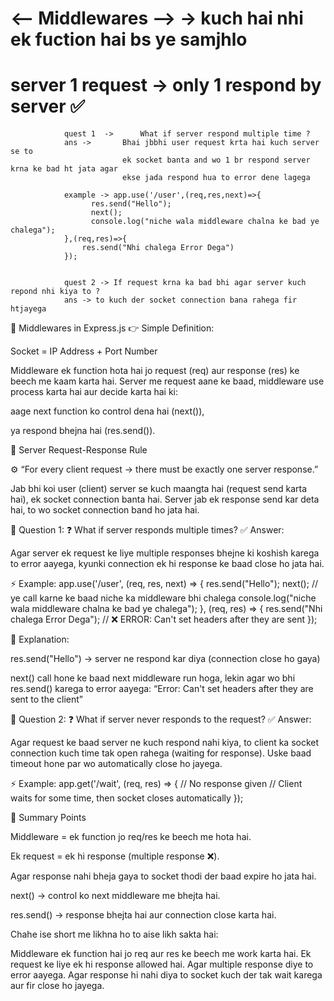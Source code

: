 # <-- Middlewares  -->  -> kuch hai nhi ek fuction hai bs ye samjhlo

# server 1 request -> only 1 respond by server ✅
                quest 1  ->      What if server respond multiple time ?
                ans ->       Bhai jbbhi user request krta hai kuch server se to
                             ek socket banta and wo 1 br respond server krna ke bad ht jata agar 
                             ekse jada respond hua to error dene lagega

                example -> app.use('/user',(req,res,next)=>{
                      res.send("Hello");
                      next();
                      console.log("niche wala middleware chalna ke bad ye chalega");
                },(req,res)=>{
                    res.send("Nhi chalega Error Dega")
                });


                quest 2 -> If request krna ka bad bhi agar server kuch repond nhi kiya to ?
                ans -> to kuch der socket connection bana rahega fir htjayega


🔹 Middlewares in Express.js
👉 Simple Definition:

Socket = IP Address + Port Number

Middleware ek function hota hai jo request (req) aur response (res) ke beech me kaam karta hai.
Server me request aane ke baad, middleware use process karta hai aur decide karta hai ki:

aage next function ko control dena hai (next()),

ya respond bhejna hai (res.send()).

🔹 Server Request-Response Rule

⚙️ “For every client request → there must be exactly one server response.”

Jab bhi koi user (client) server se kuch maangta hai (request send karta hai), ek socket connection banta hai.
Server jab ek response send kar deta hai, to wo socket connection band ho jata hai.

🧩 Question 1:
❓ What if server responds multiple times?
✅ Answer:

Agar server ek request ke liye multiple responses bhejne ki koshish karega to error aayega,
kyunki connection ek hi response ke baad close ho jata hai.

⚡ Example:
app.use('/user', (req, res, next) => {
    res.send("Hello");
    next();  // ye call karne ke baad niche ka middleware bhi chalega
    console.log("niche wala middleware chalna ke bad ye chalega");
}, (req, res) => {
    res.send("Nhi chalega Error Dega");  // ❌ ERROR: Can't set headers after they are sent
});

🧠 Explanation:

res.send("Hello") → server ne respond kar diya (connection close ho gaya)

next() call hone ke baad next middleware run hoga,
lekin agar wo bhi res.send() karega to error aayega:
“Error: Can't set headers after they are sent to the client”

🧩 Question 2:
❓ What if server never responds to the request?
✅ Answer:

Agar request ke baad server ne kuch respond nahi kiya,
to client ka socket connection kuch time tak open rahega (waiting for response).
Uske baad timeout hone par wo automatically close ho jayega.

⚡ Example:
app.get('/wait', (req, res) => {
    // No response given
    // Client waits for some time, then socket closes automatically
});

🔸 Summary Points

Middleware = ek function jo req/res ke beech me hota hai.

Ek request = ek hi response (multiple response ❌).

Agar response nahi bheja gaya to socket thodi der baad expire ho jata hai.

next() → control ko next middleware me bhejta hai.

res.send() → response bhejta hai aur connection close karta hai.

Chahe ise short me likhna ho to aise likh sakta hai:

Middleware ek function hai jo req aur res ke beech me work karta hai. Ek request ke liye ek hi response allowed hai. Agar multiple response diye to error aayega. Agar response hi nahi diya to socket kuch der tak wait karega aur fir close ho jayega.